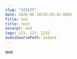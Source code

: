 ```yaml
---
slug: "123123"
date: 2020-06-16T19:20:43.088Z
Title: asd
title: test
excerpt: asd
tags: 123, 123, 1233
audioSourcePath: asdasd
---
```

test